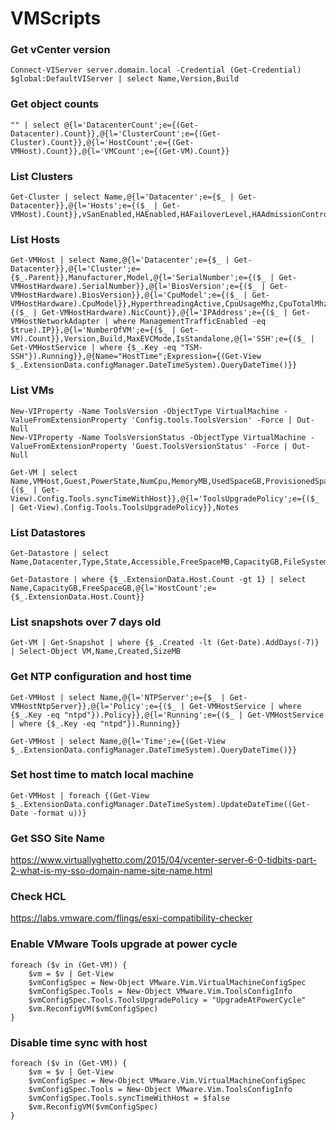 # VMScripts

### Get vCenter version
```
Connect-VIServer server.domain.local -Credential (Get-Credential)
$global:DefaultVIServer | select Name,Version,Build
```

### Get object counts
```
"" | select @{l='DatacenterCount';e={(Get-Datacenter).Count}},@{l='ClusterCount';e={(Get-Cluster).Count}},@{l='HostCount';e={(Get-VMHost).Count}},@{l='VMCount';e={(Get-VM).Count}}
```

### List Clusters
```
Get-Cluster | select Name,@{l='Datacenter';e={$_ | Get-Datacenter}},@{l='Hosts';e={($_ | Get-VMHost).Count}},vSanEnabled,HAEnabled,HAFailoverLevel,HAAdmissionControlEnabled,DrsEnabled,DrsAutomationLevel,EVCMode
```

### List Hosts
```
Get-VMHost | select Name,@{l='Datacenter';e={$_ | Get-Datacenter}},@{l='Cluster';e={$_.Parent}},Manufacturer,Model,@{l='SerialNumber';e={($_ | Get-VMHostHardware).SerialNumber}},@{l='BiosVersion';e={($_ | Get-VMHostHardware).BiosVersion}},@{l='CpuModel';e={($_ | Get-VMHostHardware).CpuModel}},HyperthreadingActive,CpuUsageMhz,CpuTotalMhz,MemoryUsageGB,MemoryTotalGB,@{l='NicCount';e={($_ | Get-VMHostHardware).NicCount}},@{l='IPAddress';e={($_ | Get-VMHostNetworkAdapter | where ManagementTrafficEnabled -eq $true).IP}},@{l='NumberOfVM';e={($_ | Get-VM).Count}},Version,Build,MaxEVCMode,IsStandalone,@{l='SSH';e={($_ | Get-VMHostService | where {$_.Key -eq "TSM-SSH"}).Running}},@{Name="HostTime";Expression={(Get-View $_.ExtensionData.configManager.DateTimeSystem).QueryDateTime()}}
```

### List VMs
```
New-VIProperty -Name ToolsVersion -ObjectType VirtualMachine -ValueFromExtensionProperty 'Config.tools.ToolsVersion' -Force | Out-Null
New-VIProperty -Name ToolsVersionStatus -ObjectType VirtualMachine -ValueFromExtensionProperty 'Guest.ToolsVersionStatus' -Force | Out-Null

Get-VM | select Name,VMHost,Guest,PowerState,NumCpu,MemoryMB,UsedSpaceGB,ProvisionedSpaceGB,Version,ToolsVersion,ToolsVersionStatus,@{l='SyncTimeWithHost';e={($_ | Get-View).Config.Tools.syncTimeWithHost}},@{l='ToolsUpgradePolicy';e={($_ | Get-View).Config.Tools.ToolsUpgradePolicy}},Notes
```

### List Datastores
```
Get-Datastore | select Name,Datacenter,Type,State,Accessible,FreeSpaceMB,CapacityGB,FileSystemVersion

Get-Datastore | where {$_.ExtensionData.Host.Count -gt 1} | select Name,CapacityGB,FreeSpaceGB,@{l='HostCount';e={$_.ExtensionData.Host.Count}}
```

### List snapshots over 7 days old
```
Get-VM | Get-Snapshot | where {$_.Created -lt (Get-Date).AddDays(-7)} | Select-Object VM,Name,Created,SizeMB
```

### Get NTP configuration and host time
```
Get-VMHost | select Name,@{l='NTPServer';e={$_ | Get-VMHostNtpServer}},@{l='Policy';e={($_ | Get-VMHostService | where {$_.Key -eq "ntpd"}).Policy}},@{l='Running';e={($_ | Get-VMHostService | where {$_.Key -eq "ntpd"}).Running}}

Get-VMHost | select Name,@{l='Time';e={(Get-View $_.ExtensionData.configManager.DateTimeSystem).QueryDateTime()}}
```

### Set host time to match local machine
```
Get-VMHost | foreach {(Get-View $_.ExtensionData.configManager.DateTimeSystem).UpdateDateTime((Get-Date -format u))}
```

### Get SSO Site Name
https://www.virtuallyghetto.com/2015/04/vcenter-server-6-0-tidbits-part-2-what-is-my-sso-domain-name-site-name.html

### Check HCL
https://labs.vmware.com/flings/esxi-compatibility-checker

### Enable VMware Tools upgrade at power cycle
```
foreach ($v in (Get-VM)) {
	$vm = $v | Get-View
	$vmConfigSpec = New-Object VMware.Vim.VirtualMachineConfigSpec
	$vmConfigSpec.Tools = New-Object VMware.Vim.ToolsConfigInfo
	$vmConfigSpec.Tools.ToolsUpgradePolicy = "UpgradeAtPowerCycle"
	$vm.ReconfigVM($vmConfigSpec)
}
```

### Disable time sync with host
```
foreach ($v in (Get-VM)) {
	$vm = $v | Get-View
	$vmConfigSpec = New-Object VMware.Vim.VirtualMachineConfigSpec
	$vmConfigSpec.Tools = New-Object VMware.Vim.ToolsConfigInfo
	$vmConfigSpec.Tools.syncTimeWithHost = $false
	$vm.ReconfigVM($vmConfigSpec)
}
```
